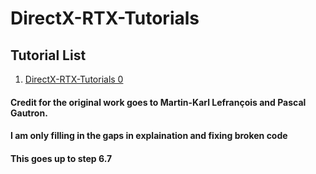 # DirectX-RTX-Tutorials

## Tutorial List
1. [DirectX-RTX-Tutorials 0](https://github.com/cpyburn/DirectX-RTX-Tutorials/tree/main/0%20-%20Starting%20Project)
#### Credit for the original work goes to Martin-Karl Lefrançois and Pascal Gautron. 
#### I am only filling in the gaps in explaination and fixing broken code
#### This goes up to step 6.7 
